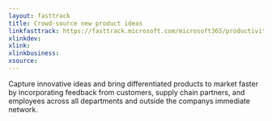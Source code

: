 ```yaml
---
layout: fasttrack
title: Crowd-source new product ideas
linkfasttrack: https://fasttrack.microsoft.com/microsoft365/productivitylibrary/Crowdsource-new-product-ideas 
xlinkdev: 
xlink: 
xlinkbusiness: 
xsource: 
---
```

Capture innovative ideas and bring differentiated products to market faster by incorporating feedback from customers, supply chain partners, and employees across all departments and outside the companys immediate network.